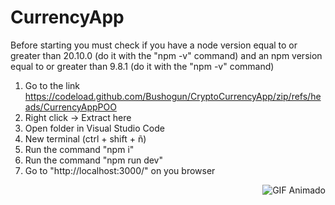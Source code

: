 ﻿# CurrencyApp
Before starting you must check if you have a node version equal to or greater than 20.10.0 (do it with the "npm -v" command) and an npm version equal to or greater than 9.8.1 (do it with the "npm -v" command)

1. Go to the link https://codeload.github.com/Bushogun/CryptoCurrencyApp/zip/refs/heads/CurrencyAppPOO
2. Right click -> Extract here
3. Open folder in Visual Studio Code
4. New terminal (ctrl + shift + ñ)
5. Run the command "npm i"
6. Run the command "npm run dev"
7. Go to "http://localhost:3000/" on you browser


<p align="right">
  <img src="https://media.giphy.com/media/SvFocn0wNMx0iv2rYz/giphy.gif" alt="GIF Animado">
</p>
